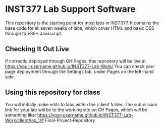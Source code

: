 # INST377 Lab Support Software

This repository is the starting point for most labs in INST377.
It contains the base code for all seven weeks of labs, which cover HTML and basic CSS through to ES6+ Javascript.

## Checking It Out Live
If correctly deployed through GH Pages, this repository will be live at https://your-username.github.io/INST377-Lab-Work/
You can check your page deployment through the Settings tab, under Pages on the left-hand side.

## Using this repository for class
You will initially make edits to labs within the /client folder. The submission link for your lab will be to the working site on GH Pages, which will be something like:
https://your-username.github.io/INST377-Lab-Work/client/lab_1/#   F i n a l - P r o j e c t - R e p o s i t o r y  
 